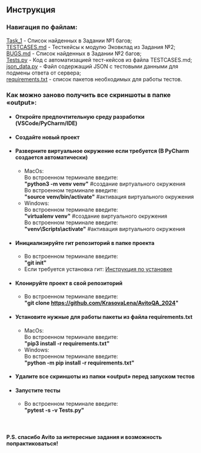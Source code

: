 ## Инструкция ##
### Навигация по файлам: ###
[Task_1](./Task_1.md) - Список найденных в Задании №1 багов;
<br/>[TESTCASES.md](./TESTCASES.md) - Тесткейсы к модулю Эковклад из Задания №2;
<br/>[BUGS.md](./BUGS.md) - Список найденных в Задании №2 багов;
<br/>[Tests.py](./Tests.py) - Код с автоматизацией тест-кейсов из файла TESTCASES.md;
<br/>[json_data.py](./json_data.py) - Файл содержащий JSON с тестовыми данными для подмены ответа от сервера;
<br/>[requirements.txt](./requirements.txt) - список пакетов необходимых для работы тестов.

### Как можно заново получить все скриншоты в папке «output»: ###
* #### Откройте предпочтительную среду разработки (VSCode/PyCharm/IDE) ####
* #### Создайте новый проект ####
* #### Разверните виртуальное окружение если требуется (В PyCharm создается автоматически) ####
  * MacOs:
  <br/>Во встроенном терминале введите: <br/> **"python3 -m venv venv"** #создание виртуального окружения 
  <br/>Во встроенном терминале введите: <br/> **"source venv/bin/activate"**  #активация виртуального окружения
  * Windows:
  <br/>Во встроенном терминале введите: <br/> **"virtualenv venv"**  #создание виртуального окружения
  <br/>Во встроенном терминале введите: <br/> **"venv\Scripts\activate"**  #активация виртуального окружения
* #### Инициализируйте гит репозиторий в папке проекта ####
  * Во встроенном терминале введите: <br/> **"git init"**
  * Если требуется установка гит: [Инструкция по установке](https://git-scm.com/book/ru/v2/Введение-Установка-Git)
* #### Клонируйте проект в свой репозиторий ####
  * Во встроенном терминале введите: <br/> **"git clone https://github.com/KrasovaLena/AvitoQA_2024"**
* #### Установите нужные для работы пакеты из файла requirements.txt ####
  * MacOs:
  <br/>Во встроенном терминале введите: <br/> **"pip3 install -r requirements.txt"**
  * Windows:
  <br/>Во встроенном терминале введите: <br/> **"python -m pip install -r requirements.txt"**
* #### Удалите все скриншоты из папки «output» перед запуском тестов ####
* #### Запустите тесты ####
  * Во встроенном терминале введите: <br/> **"pytest -s -v Tests.py"**

#### <br/><br/> P.S. спасибо Avito за интересные задания и возможность попрактиковаться! ####

